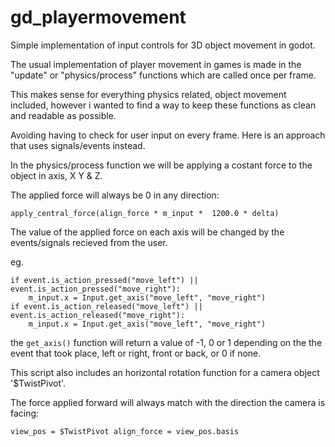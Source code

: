 # gd_playermovement

Simple implementation of input controls for 3D object movement in godot.

The usual implementation of player movement in games is made in the "update" or "physics/process" functions which are called once per frame.

This makes sense for everything physics related, object movement included, however i wanted to find a way to keep these functions as clean and readable as possible. 

Avoiding having to check for user input on every frame. Here is an approach that uses signals/events instead.

In the physics/process function we will be applying a costant force to the object in axis, X Y & Z.

The applied force will always be 0 in any direction:

`apply_central_force(align_force * m_input *  1200.0 * delta)`

The value of the applied force on each axis will be changed by the events/signals recieved from the user.

eg. 

    if event.is_action_pressed("move_left") || event.is_action_pressed("move_right"):
  		m_input.x = Input.get_axis("move_left", "move_right")
  	if event.is_action_released("move_left") || event.is_action_released("move_right"):
  		m_input.x = Input.get_axis("move_left", "move_right")

the `get_axis()` function will return a value of -1, 0 or 1 depending on the the event that took place, left or right, front or back, or 0 if none.

This script also includes an horizontal rotation function for a camera object '$TwistPivot'.

The force applied forward will always match with the direction the camera is facing:

`view_pos = $TwistPivot
align_force = view_pos.basis`




